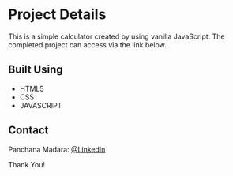 # <b>Project Details</b>

<p>This is a simple calculator created by using vanilla JavaScript. The completed project can access via the link below.</p>

## <b>Built Using</b>

- HTML5
- CSS
- JAVASCRIPT

## <b>Contact</b>

Panchana Madara: [@LinkedIn](www.linkedin.com/in/panchana-madara/) <br>

Thank You!
